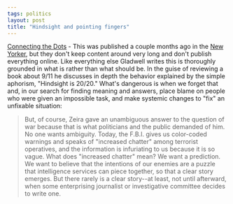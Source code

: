 ```yaml
---
tags: politics
layout: post
title: "Hindsight and pointing fingers"
---
```




<a href="http://www.gladwell.com/2003/2003_03_10_a_dots.html">Connecting the Dots</a> - This was published a couple months ago in the <a href="http://www.newyorker.com/">New Yorker</a>, but they don't keep content around very long and don't publish everything online. Like everything else Gladwell writes this is thoroughly grounded in what is rather than what should be. In the guise of reviewing a book about 9/11 he discusses in depth the behavior explained by the simple aphorism, "Hindsight is 20/20." What's dangerous is when we forget that and, in our search for finding meaning and answers, place blame on people who were given an impossible task, and make systemic changes to "fix" an unfixable situation:

<blockquote>But, of course, Zeira gave an unambiguous answer to the question of war because that is what politicians and the public demanded of him. No one wants ambiguity. Today, the F.B.I. gives us color-coded warnings and speaks of "increased chatter" among terrorist operatives, and the information is infuriating to us because it is so vague. What does "increased chatter" mean? We want a prediction. We want to believe that the intentions of our enemies are a puzzle that intelligence services can piece together, so that a clear story emerges. But there rarely is a clear story--at least, not until afterward, when some enterprising journalist or investigative committee decides to write one.</blockquote>


